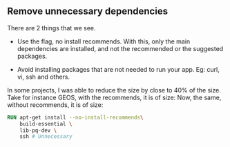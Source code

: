 ## Remove unnecessary dependencies

There are 2 things that we see. 

- Use the flag, no install recommends.
With this, only the main dependencies are installed, and not the recommended or the suggested packages.

- Avoid installing packages that are not needed to run your app. Eg: curl, vi, ssh and others.

In some projects, I was able to reduce the size by close to 40% of the size. 
Take for instance GEOS, with the recommends, it is of size:
Now, the same, without recommends, it is of size: 

``` dockerfile
RUN apt-get install --no-install-recommends\
    build-essential \
    lib-pq-dev \
    ssh # Unnecessary
```
